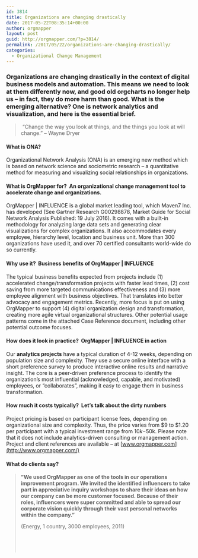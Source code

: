 ```yaml
---
id: 3814
title: Organizations are changing drastically
date: 2017-05-22T08:35:14+00:00
author: orgmapper
layout: post
guid: http://orgmapper.com/?p=3814/
permalink: /2017/05/22/organizations-are-changing-drastically/
categories:
  - Organizational Change Management
---
```

### Organizations are changing drastically in the context of digital business models and automation. This means we need to look at them differently now, and good old orgcharts no longer help us – in fact, they do more harm than good. What is the emerging alternative? One is network analytics and visualization, and here is the essential brief.

>  &#8220;Change the way you look at things, and the things you look at will change.&#8221; – Wayne Dryer

#### **What is ONA?** 

Organizational Network Analysis (ONA) is an emerging new method which is based on network science and sociometric research – a quantitative method for measuring and visualizing social relationships in organizations.

#### **What is OrgMapper for?  An organizational change management tool to accelerate change and organizations.**

OrgMapper | INFLUENCE is a global market leading tool, which Maven7 Inc. has developed (See Gartner Research G00298878, Market Guide for Social Network Analysis Published: 19 July 2016). It comes with a built-in methodology for analyzing large data sets and generating clear visualizations for complex organizations. It also accommodates every employee, hierarchy level, location and business unit. More than 300 organizations have used it, and over 70 certified consultants world-wide do so currently.

#### **Why use it?  Business benefits of OrgMapper | INFLUENCE**

The typical business benefits expected from projects include (1) accelerated change/transformation projects with faster lead times, (2) cost saving from more targeted communications effectiveness and (3) more employee alignment with business objectives. That translates into better advocacy and engagement metrics. Recently, more focus is put on using OrgMapper to support (4) digital organization design and transformation, creating more agile virtual organizational structures. Other potential usage patterns come in the attached Case Reference document, including other potential outcome focuses.

#### **How does it look in practice?  OrgMapper | INFLUENCE in action** 

Our **analytics projects** have a typical duration of 4-12 weeks, depending on population size and complexity. They use a secure online interface with a short preference survey to produce interactive online results and narrative insight. The core is a peer-driven preference process to identify the organization’s most influential (acknowledged, capable, and motivated) employees, or “collaborates”, making it easy to engage them in business transformation.

#### **How much it costs typically?  Let&#8217;s talk about the dirty numbers**

Project pricing is based on participant license fees, depending on organizational size and complexity. Thus, the price varies from $9 to $1.20 per participant with a typical investment range from $10k-$50k. Please note that it does not include analytics-driven consulting or management action. Project and client references are available – at [www.orgmapper.com](http://www.orgmapper.com/)

#### **What do clients say?**

> **”****We used OrgMapper as one of the tools in our operations improvement program. We invited the identified influencers to take part in appreciativ****e inquiry workshops to share their ideas on how our company can be more customer focused. Because of their roles, influencers were super committed and able to spread our corporate vision quickly through their vast personal networks within the company.”**
> 
> (Energy, 1 country, 3000 employees, 2011)
> 
> &nbsp;
> 
> &nbsp;